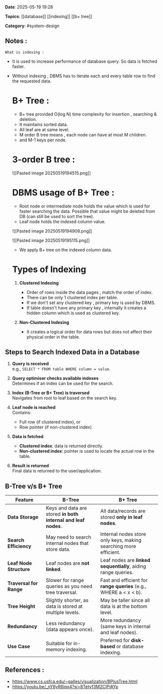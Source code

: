 **Date**: 2025-05-19 19:28

**Topics**:  [[database]]  [[indexing]] [[b+ tree]]

**Category**: #system-design 

## Notes :

	What is indexing :

 - It is used to increase performance of database query. So data is fetched faster.
 - Without indexing , DBMS has to iterate each and every table row to find the requested data.
 
	 # B+ Tree :
	 - B+ tree provided O(log N) time complexity for insertion , searching & deletion.
	 - It maintains sorted data.
	 - All leaf are at same level.
	 - M order B tree means , each node can have at most M children.
	 - and M-1 keys per node.


	# 3-order B tree : 
	![[Pasted image 20250519194515.png]]

	# DBMS usage of B+ Tree :
	- Root node or intermediate node holds the value which is used for faster searching the data. Possible that value might be deleted from DB (can still be used to sort the tree).
	- Leaf node holds the indexed column value.

	![[Pasted image 20250519194908.png]]
	
	![[Pasted image 20250519195115.png]]

	- We apply B+ tree on the indexed column data. 

	# Types of Indexing 
	
	1. **Clustered Indexing**
		- Order of rows inside the data pages , match the order of index.
		- There can be only 1 clustered index per table.
		- If we don't set any clustered key , primary key is used by DBMS.
		- If table doesn't have any primary key , internally it creates a hidden column which is used as clustered key.
	
	2. **Non-Clustered Indexing**
		- It creates a logical order for data rows but does not affect their physical order in the table.


## Steps to Search Indexed Data in a Database

1. **Query is received**  
   e.g., `SELECT * FROM table WHERE column = value`.

2. **Query optimiser checks available indexes**  
   Determines if an index can be used for the search.

3. **Index (B-Tree or B+ Tree) is traversed**  
   Navigates from root to leaf based on the search key.

4. **Leaf node is reached**  
   Contains:
   - Full row (if clustered index), or
   - Row pointer (if non-clustered index)

5. **Data is fetched**  
   - **Clustered index**: data is returned directly.
   - **Non-clustered index**: pointer is used to locate the actual row in the table.

6. **Result is returned**  
   Final data is returned to the user/application.


## B-Tree v/s B+ Tree

|Feature|**B-Tree**|**B+ Tree**|
|---|---|---|
|**Data Storage**|Keys and data are stored **in both internal and leaf nodes**.|All data/records are stored **only in leaf nodes**.|
|**Search Efficiency**|May need to search internal nodes that store data.|Internal nodes store only keys, making searching more efficient.|
|**Leaf Node Structure**|Leaf nodes are **not linked**.|Leaf nodes are **linked sequentially**, aiding range queries.|
|**Traversal for Range**|Slower for range queries as you need tree traversal.|Fast and efficient for **range queries** (e.g., WHERE a < x < b).|
|**Tree Height**|Slightly shorter, as data is stored at multiple levels.|May be taller since all data is at the bottom level.|
|**Redundancy**|Less redundancy (data appears once).|More redundancy (same keys in internal and leaf nodes).|
|**Use Case**|Suitable for in-memory indexing.|Preferred for **disk-based** or database indexing.|




## References :

- https://www.cs.usfca.edu/~galles/visualization/BPlusTree.html
- https://youtu.be/_nY8yR6iqx4?si=8Tetyf3M2CIPiAYp